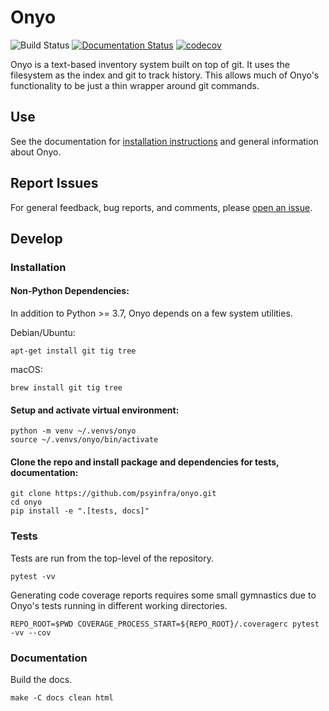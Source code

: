 # Onyo

![Build Status](https://github.com/psyinfra/onyo/actions/workflows/main.yml/badge.svg)
[![Documentation Status](https://readthedocs.org/projects/onyo/badge/?version=latest)](https://onyo.readthedocs.io/en/latest/?badge=latest)
[![codecov](https://codecov.io/gh/psyinfra/onyo/branch/main/graph/badge.svg?token=Z0VGYCHHAR)](https://codecov.io/gh/psyinfra/onyo)

Onyo is a text-based inventory system built on top of git. It uses the filesystem as
the index and git to track history. This allows much of Onyo's functionality to
be just a thin wrapper around git commands.

## Use

See the documentation for [installation instructions](https://onyo.readthedocs.io/en/latest/installation.html) and general information about Onyo.

## Report Issues

For general feedback, bug reports, and comments, please [open an issue](https://github.com/psyinfra/onyo/issues/new).

## Develop

### Installation

#### Non-Python Dependencies:

In addition to Python >= 3.7, Onyo depends on a few system utilities.

Debian/Ubuntu:
```
apt-get install git tig tree
```

macOS:
```
brew install git tig tree
```

#### Setup and activate virtual environment:
```
python -m venv ~/.venvs/onyo
source ~/.venvs/onyo/bin/activate
```

#### Clone the repo and install package and dependencies for tests, documentation:
```
git clone https://github.com/psyinfra/onyo.git
cd onyo
pip install -e ".[tests, docs]"
```

### Tests

Tests are run from the top-level of the repository.
```
pytest -vv
```

Generating code coverage reports requires some small gymnastics due to Onyo's tests running in different working directories.
```
REPO_ROOT=$PWD COVERAGE_PROCESS_START=${REPO_ROOT}/.coveragerc pytest -vv --cov
```

### Documentation

Build the docs.
```
make -C docs clean html
```
